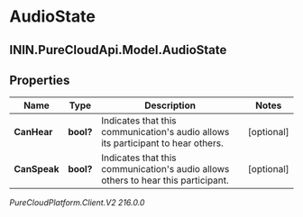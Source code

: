 # AudioState

## ININ.PureCloudApi.Model.AudioState

## Properties

|Name | Type | Description | Notes|
|------------ | ------------- | ------------- | -------------|
| **CanHear** | **bool?** | Indicates that this communication&#39;s audio allows its participant to hear others. | [optional] |
| **CanSpeak** | **bool?** | Indicates that this communication&#39;s audio allows others to hear this participant. | [optional] |



_PureCloudPlatform.Client.V2 216.0.0_
